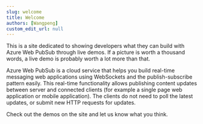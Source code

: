 ```yaml
---
slug: welcome
title: Welcome
authors: [Wangpeng]
custom_edit_url: null
---
```

This is a site dedicated to showing developers what they can build with Azure Web PubSub through live demos. If a picture is worth a thousand words, a live demo is probably worth a lot more than that.


Azure Web PubSub is a cloud service that helps you build real-time messaging web applications using WebSockets and the publish-subscribe pattern easily. This real-time functionality allows publishing content updates between server and connected clients (for example a single page web application or mobile application). The clients do not need to poll the latest updates, or submit new HTTP requests for updates.

Check out the demos on the site and let us know what you think.